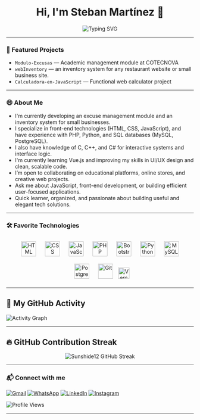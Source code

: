 <h1 align="center">Hi, I'm Steban Martínez 👋</h1>

<p align="center">
  <img src="https://readme-typing-svg.herokuapp.com?size=25&duration=2500&pause=1600&color=0019B5&center=true&vCenter=true&width=750&height=70&lines=Information+Systems+Technology;Professional+Technician+in+Software+Applications" alt="Typing SVG" />
</p>

---

### 💼 Featured Projects
-  `Modulo-Excusas` — Academic management module at COTECNOVA
-  `webInventory` — an inventory system for any restaurant website or small business site.
-  `Calculadora-en-JavaScript` — Functional web calculator project

---
### 😄 About Me
-  I'm currently developing an excuse management module and an inventory system for small businesses.
-  I specialize in front-end technologies (HTML, CSS, JavaScript), and have experience with PHP, Python, and SQL databases (MySQL, PostgreSQL).
-  I also have knowledge of C, C++, and C# for interactive systems and interface logic.
-  I'm currently learning Vue.js and improving my skills in UI/UX design and clean, scalable code.
-  I’m open to collaborating on educational platforms, online stores, and creative web projects.
-  Ask me about JavaScript, front-end development, or building efficient user-focused applications.
-  Quick learner, organized, and passionate about building useful and elegant tech solutions.

---

### 🛠 Favorite Technologies

<p align="center">
  <img src="https://cdn.jsdelivr.net/gh/devicons/devicon/icons/html5/html5-original.svg" title="HTML5" alt="HTML" width="40" height="40" style="margin:10px;" />
  <img src="https://cdn.jsdelivr.net/gh/devicons/devicon/icons/css3/css3-original.svg" title="CSS3" alt="CSS" width="40" height="40" style="margin:10px;" />
  <img src="https://cdn.jsdelivr.net/gh/devicons/devicon/icons/javascript/javascript-original.svg" title="JavaScript" alt="JavaScript" width="40" height="40" style="margin:10px;" />
  <img src="https://cdn.jsdelivr.net/gh/devicons/devicon/icons/php/php-original.svg" title="PHP" alt="PHP" width="40" height="40" style="margin:10px;" />
  <img src="https://cdn.jsdelivr.net/gh/devicons/devicon/icons/bootstrap/bootstrap-original.svg" title="Bootstrap" alt="Bootstrap" width="40" height="40" style="margin:10px;" />
  <img src="https://cdn.jsdelivr.net/gh/devicons/devicon/icons/python/python-original.svg" title="Python" alt="Python" width="40" height="40" style="margin:10px;" />
  <img src="https://cdn.jsdelivr.net/gh/devicons/devicon/icons/mysql/mysql-original.svg" title="MySQL" alt="MySQL" width="40" height="40" style="margin:10px;" />
  <img src="https://cdn.jsdelivr.net/gh/devicons/devicon/icons/postgresql/postgresql-original.svg" title="PostgreSQL" alt="PostgreSQL" width="40" height="40" style="margin:10px;" />
  <img src="https://cdn.jsdelivr.net/gh/devicons/devicon/icons/git/git-original.svg" title="Git" alt="Git" width="40" height="40" style="margin:10px;" />
  <img src="https://img.shields.io/badge/Vercel-000?style=flat&logo=vercel&logoColor=white" title="Vercel" alt="Vercel" height="30" />
</p>



---

## 🧠 My GitHub Activity

![Activity Graph](https://github-readme-activity-graph.vercel.app/graph?username=Sunshide12&radius=16&theme=github-dark&area=true&order=5&custom_title=MY%20ACTIVITY!%20%F0%9F%A7%8F&hide_border=false)

---

## 🔥 GitHub Contribution Streak

<p align="center">
  <img src="https://streak-stats.demolab.com?user=Sunshide12&theme=github-dark&date_format=M%20j%5B%2C%20Y%5D" alt="Sunshide12 GitHub Streak" />
</p>

---

### 📬 Connect with me

[![Gmail](https://img.shields.io/badge/-Gmail-D14836?style=flat&logo=gmail&logoColor=white)](mailto:stebanbusiness@gmail.com)
[![WhatsApp](https://img.shields.io/badge/-WhatsApp-25D366?style=flat&logo=whatsapp&logoColor=white)](https://wa.me/573137057729)
[![LinkedIn](https://img.shields.io/badge/-LinkedIn-0A66C2?style=flat&logo=linkedin&logoColor=white)](https://www.linkedin.com/in/steban-martinez-074697267/)
[![Instagram](https://img.shields.io/badge/-Instagram-E4405F?style=flat&logo=instagram&logoColor=white)](https://www.instagram.com/steban_812/)






![Profile Views](https://komarev.com/ghpvc/?username=Sunshide12&color=green&style=flat)

---

